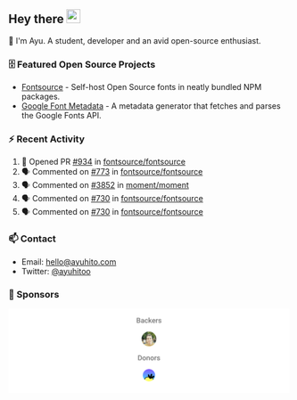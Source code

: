 ## Hey there <img src="https://media.giphy.com/media/hvRJCLFzcasrR4ia7z/giphy.gif" width="25" height="25">

📝 I'm Ayu. A student, developer and an avid open-source enthusiast.

### 🗄 Featured Open Source Projects

- [Fontsource](https://github.com/fontsource/fontsource) - Self-host Open Source fonts in neatly bundled NPM packages.
- [Google Font Metadata](https://github.com/fontsource/google-font-metadata) - A metadata generator that fetches and parses the Google Fonts API.

### ⚡ Recent Activity

<!--START_SECTION:activity-->

1. 💪 Opened PR [#934](https://github.com/fontsource/fontsource/pull/934) in [fontsource/fontsource](https://github.com/fontsource/fontsource)
2. 🗣 Commented on [#773](https://github.com/fontsource/fontsource/issues/773#issuecomment-1913588389) in [fontsource/fontsource](https://github.com/fontsource/fontsource)
3. 🗣 Commented on [#3852](https://github.com/moment/moment/issues/3852#issuecomment-1909235276) in [moment/moment](https://github.com/moment/moment)
4. 🗣 Commented on [#730](https://github.com/fontsource/fontsource/issues/730#issuecomment-1899947746) in [fontsource/fontsource](https://github.com/fontsource/fontsource)
5. 🗣 Commented on [#730](https://github.com/fontsource/fontsource/issues/730#issuecomment-1899911947) in [fontsource/fontsource](https://github.com/fontsource/fontsource)
<!--END_SECTION:activity-->

### 📫 Contact

- Email: hello@ayuhito.com
- Twitter: [@ayuhitoo](https://twitter.com/ayuhitoo)

### :sparkling_heart: Sponsors

<p align="center">
  <a href="https://cdn.jsdelivr.net/gh/ayuhito/ayuhito/sponsors.svg">
    <img src='https://raw.githubusercontent.com/ayuhito/ayuhito/master/sponsors.svg'/>
  </a>
</p>
